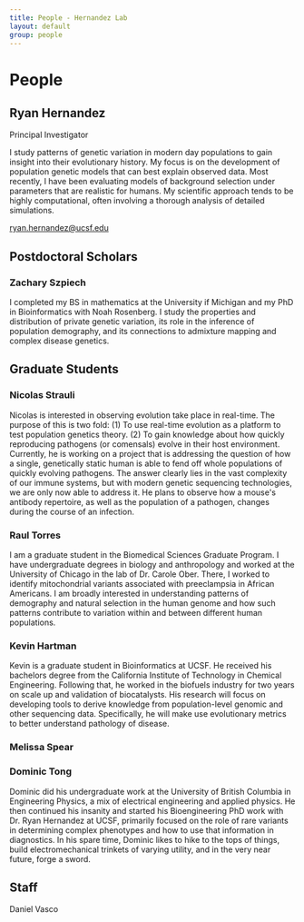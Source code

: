 ```yaml
---
title: People - Hernandez Lab
layout: default
group: people
---
```


# People

## Ryan Hernandez

Principal Investigator

I study patterns of genetic variation in modern day populations to gain insight into their evolutionary history. My focus is on the development of population genetic models that can best explain observed data. Most recently, I have been evaluating models of background selection under parameters that are realistic for humans. My scientific approach tends to be highly computational, often involving a thorough analysis of detailed simulations.

[ryan.hernandez@ucsf.edu](mailto:ryan.hernandez@ucsf.edu)

## Postdoctoral Scholars

### Zachary Szpiech

I completed my BS in mathematics at the University if Michigan and my PhD in Bioinformatics with Noah Rosenberg. I study the properties and distribution of private genetic variation, its role in the inference of population demography, and its connections to admixture mapping and complex disease genetics.

## Graduate Students

### Nicolas Strauli

Nicolas is interested in observing evolution take place in real-time. The purpose of this is two fold: (1) To use real-time evolution as a platform to test population genetics theory. (2) To gain knowledge about how quickly reproducing pathogens (or comensals) evolve in their host environment. Currently, he is working on a project that is addressing the question of how a single, genetically static human is able to fend off whole populations of quickly evolving pathogens. The answer clearly lies in the vast complexity of our immune systems, but with modern genetic sequencing technologies, we are only now able to address it. He plans to observe how a mouse's antibody repertoire, as well as the population of a pathogen, changes during the course of an infection.

### Raul Torres

I am a graduate student in the Biomedical Sciences Graduate Program. I have undergraduate degrees in biology and anthropology and worked at the University of Chicago in the lab of Dr. Carole Ober. There, I worked to identify mitochondrial variants associated with preeclampsia in African Americans. I am broadly interested in understanding patterns of demography and natural selection in the human genome and how such patterns contribute to variation within and between different human populations.

### Kevin Hartman

Kevin is a graduate student in Bioinformatics at UCSF. He received his bachelors degree from the California Institute of Technology in Chemical Engineering. Following that, he worked in the biofuels industry for two years on scale up and validation of biocatalysts. His research will focus on developing tools to derive knowledge from population-level genomic and other sequencing data. Specifically, he will make use evolutionary metrics to better understand pathology of disease.

### Melissa Spear

### Dominic Tong

Dominic did his undergraduate work at the University of British Columbia in Engineering Physics, a mix of electrical engineering and applied physics. He then continued his insanity and started his Bioengineering PhD work with Dr. Ryan Hernandez at UCSF, primarily focused on the role of rare variants in determining complex phenotypes and how to use that information in diagnostics. In his spare time, Dominic likes to hike to the tops of things, build electromechanical trinkets of varying utility, and in the very near future, forge a sword.

## Staff

Daniel Vasco
